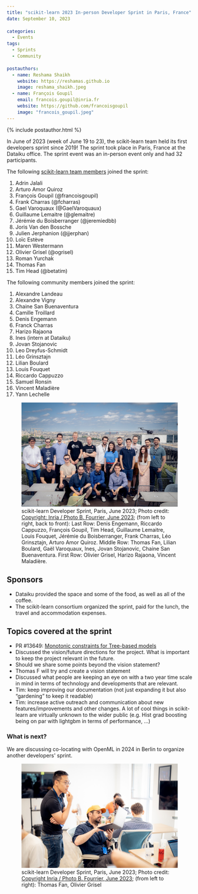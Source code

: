 ```yaml
---
title: "scikit-learn 2023 In-person Developer Sprint in Paris, France"
date: September 10, 2023

categories:
  - Events
tags:
  - Sprints
  - Community

postauthors:
  - name: Reshama Shaikh
    website: https://reshamas.github.io
    image: reshama_shaikh.jpeg 
  - name: François Goupil
    email: francois.goupil@inria.fr
    website: https://github.com/francoisgoupil
    image: "francois_goupil.jpeg"
---
```

<div>
  {% include postauthor.html %}
</div>


In June of 2023 (week of June 19 to 23), the scikit-learn team held its first developers sprint since 2019! The sprint took place in Paris, France at the Dataiku office. The sprint event was an in-person event only and had 32 participants.

The following [scikit-learn team members](https://scikit-learn.org/stable/about.html) joined the sprint:  

1. Adrin Jalali
1. Arturo Amor Quiroz
1. François Goupil (@francoisgoupil)
1. Frank Charras (@fcharras)
1. Gael Varoquaux (@GaelVaroquaux)
1. Guillaume Lemaitre (@glemaitre)
1. Jérémie du Boisberranger (@jeremiedbb)
1. Joris Van den Bossche
1. Julien Jerphanion (@jjerphan)
1. Loïc Estève
1. Maren Westermann
1. Olivier Grisel (@ogrisel)
1. Roman Yurchak
1. Thomas Fan
1. Tim Head (@betatim)

The following community members joined the sprint:  

1. Alexandre Landeau
1. Alexandre Vigny
1. Chaine San Buenaventura
1. Camille Troillard
1. Denis Engemann
1. Franck Charras
1. Harizo Rajaona
1. Ines (intern at Dataiku)
1. Jovan Stojanovic
1. Leo Dreyfus-Schmidt
1. Léo Grinsztajn
1. Lilian Boulard
1. Louis Fouquet
1. Riccardo Cappuzzo
1. Samuel Ronsin
1. Vincent Maladière
1. Yann Lechelle


<figure>
 <img src="/assets/images/posts_images/2023-paris-sprint/paris_2023.jpg" alt="group of people who participated in the sprint" max-width="20%" max-height="20%" /> 
 <figcaption>
 scikit-learn Developer Sprint, Paris, June 2023; Photo credit: <a href=" "> Copyright: Inria / Photo B. Fourrier, June 2023</a>; (from left to right, back to front):
Last Row: Denis Engemann, Riccardo Cappuzzo, François Goupil, Tim Head, Guillaume Lemaitre, Louis Fouquet, Jérémie du Boisberranger, Frank Charras, Léo Grinsztajn, Arturo Amor Quiroz.
Middle Row: Thomas Fan, Lilian Boulard, Gaël Varoquaux,  Ines, Jovan Stojanovic, Chaine San Buenaventura.
First Row: Olivier Grisel, Harizo Rajaona, Vincent Maladière.
 </figcaption>
</figure>

## Sponsors
- Dataiku provided the space and some of the food, as well as all of the coffee.
- The scikit-learn consortium organized the sprint, paid for the lunch, the travel and accommodation expenses.

## Topics covered at the sprint
- PR #13649: [Monotonic constraints for Tree-based models](https://github.com/scikit-learn/scikit-learn/pull/13649) 
- Discussed the vision/future directions for the project. What is important to keep the project relevant in the future.
- Should we share some points beyond the vision statement?
- Thomas F will try and create a vision statement
- Discussed what people are keeping an eye on with a two year time scale in mind in terms of technology and developments that are relevant.
- Tim: keep improving our documentation (not just expanding it but also “gardening” to keep it readable)
- Tim: increase active outreach and communication about new features/improvements and other changes. A lot of cool things in scikit-learn are virtually unknown to the wider public (e.g. Hist grad boosting being on par with lightgbm in terms of performance, …)


### What is next?

We are discussing co-locating with OpenML in 2024 in Berlin to organize another developers' sprint. 


<figure>
 <img src="/assets/images/posts_images/2023-paris-sprint/thomas_olivier.jpg" alt="group of people who participated in the sprint" max-width="20%" max-height="20%" /> 
 <figcaption>
 scikit-learn Developer Sprint, Paris, June 2023; Photo credit: <a href=" "> Copyright Inria / Photo B. Fourrier, June 2023</a>; (from left to right): Thomas Fan, Olivier Grisel
 </figcaption>
</figure>
